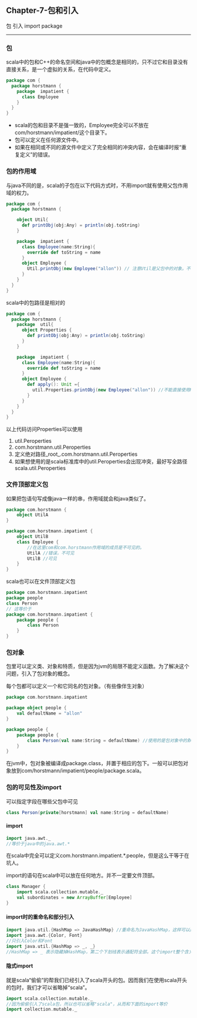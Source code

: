 ﻿## Chapter-7-包和引入

包 引入 import package

---

### 包
scala中的包和C++的命名空间和java中的包概念是相同的，只不过它和目录没有直接关系，是一个虚拟的关系，在代码中定义。
```scala
package com {
  package horstmann {
    package  impatient {
      class Employee
    }
  }
}
```

* scala的包和目录不是强一致的，Employee完全可以不放在com/horstmann/impatient/这个目录下。
* 包可以定义在任何源文件中。
* 如果在相同或不同的源文件中定义了完全相同的冲突内容，会在编译时报“重复定义”的错误。

### 包的作用域
与java不同的是，scala的子包在以下代码方式时，不用import就有使用父包作用域的权力。
```scala
package com {
  package horstmann {

    object Util{
      def printObj(obj:Any) = println(obj.toString)
    }

    package  impatient {
      class Employee(name:String){
        override def toString = name
      }
      object Employee {
        Util.printObj(new Employee("allon")) // 注意Util是父包中的对象。不需要写成com.horstmann.Util。
      }
    }
  }
}
```
scala中的包路径是相对的
```scala
package com {
  package horstmann {
    package  util{
      object Properties {
        def printObj(obj:Any) = println(obj.toString)
      }
    }

    package  impatient {
      class Employee(name:String){
        override def toString = name
      }
      object Employee {
        def apply(): Unit ={
          util.Properties.printObj(new Employee("allon")) //不能直接使用Properties而要使用util.Properties。
        }
      }
    }
  }
}
```
以上代码访问Properties可以使用
1. util.Peroperties
2. com.horstmann.util.Peroperties
3. 定义绝对路径_root_.com.horstmann.util.Peroperties
4. 如果想使用的是scala标准库中的util.Peroperties会出现冲突，最好写全路径scala.util.Peroperties

### 文件顶部定义包
如果把包语句写成像java一样的串，作用域就会和java类似了。
```scala
package com.horstmann {
    object UtilA
}

package com.horstmann.impatient {
    object UtilB
    class Employee {
        //在这里com和com.horstmann作用域的成员是不可见的。
        UtilA //错误，不可见
        UtilB //可见
    }
}
```
scala也可以在文件顶部定义包
```scala
package com.horstmann.impatient
package people
class Person
// 这等价于
package com.horstmann.impatient {
    package people {
        class Person
    }
}
```
### 包对象
包里可以定义类、对象和特质，但是因为jvm的局限不能定义函数。为了解决这个问题，引入了包对象的概念。

每个包都可以定义一个和它同名的包对象。（有些像伴生对象）
```scala
package com.horstmann.impatient

package object people {
    val defaultName = "allon"
}

package people {
    package people {
        class Person(val name:String = defaultName) //使用的是包对象中的默认值。这里的defaultName不用写全路径，因为它们在同一个包中，外部使用时可以com.horstmann.impatient.people.defaultName来使用。
    }
}
```
在jvm中，包对象被编译成package.class，并置于相应的包下。一般可以把包对象放到com/horstmann/impatient/people/package.scala。

### 包的可见性及import
可以指定字段在哪些父包中可见
```scala
class Person(private[horstmann] val name:String = defaultName)
```

#### import
```scala
import java.awt._
//等价于java中的java.awt.*
```
在scala中完全可以定义com.horstmann.impatient.*.people，但是这么干等于在坑人。

import的语句在scala中可以放在任何地方。并不一定要文件顶部。
```scala
class Manager {
    import scala.collection.mutable._
    val subordinates = new ArrayBuffer[Employee]
}
```
#### import时的重命名和部分引入
```scala
import java.util.{HashMap => JavaHashMap} //重命名为JavaHashMap，这样可以避免一些冲突。
import java.awt.{Color, Font} 
//只引入Color和Font
import java.util.{HashMap => _, _} 
//HashMap => _ 表示隐藏掉HashMap，第二个下划线表示通配符全部。这个import整个含义是：除了HashMap都引入。
```

#### 隐式import
就是scala“偷偷”的帮我们已经引入了scala开头的包。因而我们在使用scala开头的包时，我们才可以省略掉“scala”。
```scala
import scala.collection.mutable._
//因为偷偷引入了scala包，所以也可以省略"scala"，从而和下面的import等价
import collection.mutable._
```